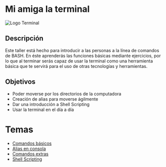 # Mi amiga la terminal

![Logo Terminal](http://s5.postimg.org/th8nnqmk7/terminal.png)

## Descripción
Este taller está hecho para introducir a las personas a la línea de comandos de BASH.
En éste aprenderás las funciones básicas mediante ejercicios, por lo que al terminar serás capaz de usar la terminal como una herramienta básica que te servirá para el uso de otras tecnologías y herramientas.

## Objetivos
* Poder moverse por los directorios de la computadora
* Creación de alias para moverse ágilmente
* Dar una introducción a Shell Scripting
* Usar la terminal en el día a día

# Temas
* [Comandos básicos](/Talleres/Mi_amiga_terminal/Page2.md)
* [Alias en consola](/Talleres/Mi_amiga_terminal/Page3.md)
* [Comandos extras](/Talleres/Mi_amiga_terminal/Page4.md)
* [Shell Scripting](/Talleres/Mi_amiga_terminal/Page5.md)
